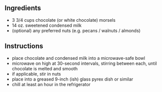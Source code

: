 ## Ingredients

- 3 3/4 cups chocolate (or white chocolate) morsels
- 14 oz. sweetened condensed milk
- (optional) any preferred nuts (e.g. pecans / walnuts / almonds)

## Instructions

- place chocolate and condensed milk into a microwave-safe bowl
- microwave on high at 30-second intervals, stirring between each, until
chocolate is melted and smooth
- if applicable, stir in nuts
- place into a greased 9-inch (ish) glass pyrex dish or similar
- chill at least an hour in the refrigerator
